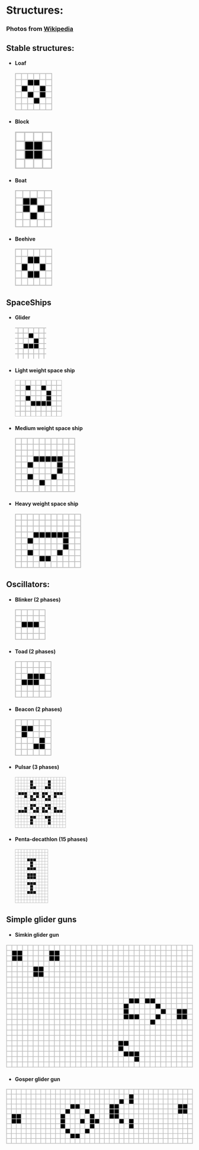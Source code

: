 # Structures:

### Photos from [Wikipedia](https://en.wikipedia.org/wiki/Conway%27s_Game_of_Life#Examples_of_patterns)

## Stable structures:

- #### Loaf
  <img src="https://github.com/Ollie-Edwards/Conways-game-of-life/blob/main/Structures%20Folder/Stable/98px-Game_of_life_loaf.svg.png" width="100" height="100">

- #### Block
  <img src="https://github.com/Ollie-Edwards/Conways-game-of-life/blob/main/Structures%20Folder/Stable/Game_of_life_block_with_border.svg.png" width="100" height="100">

- #### Boat
  <img src="https://github.com/Ollie-Edwards/Conways-game-of-life/blob/main/Structures%20Folder/Stable/82px-Game_of_life_boat.svg.png" width="100" height="100">

- #### Beehive
  <img src="https://github.com/Ollie-Edwards/Conways-game-of-life/blob/main/Structures%20Folder/Stable/98px-Game_of_life_beehive.svg.png" width="100" height="100">

## SpaceShips

- #### Glider
  ![Light weight space ship](https://github.com/Ollie-Edwards/Conways-game-of-life/blob/main/Structures%20Folder/Spaceships/Game_of_life_animated_glider.gif)
  
- #### Light weight space ship
  ![Light weight space ship](https://github.com/Ollie-Edwards/Conways-game-of-life/blob/main/Structures%20Folder/Spaceships/Game_of_life_animated_LWSS.gif)
  
- #### Medium weight space ship
  ![Heavy weight space ship](https://github.com/Ollie-Edwards/Conways-game-of-life/blob/main/Structures%20Folder/Spaceships/Animated_Mwss.gif)

- #### Heavy weight space ship
  ![Heavy weight space ship](https://github.com/Ollie-Edwards/Conways-game-of-life/blob/main/Structures%20Folder/Spaceships/Animated_Hwss.gif)
  
## Oscillators:

- #### Blinker (2 phases)
  ![Blinker](https://github.com/Ollie-Edwards/Conways-game-of-life/blob/main/Structures%20Folder/Oscillators/Game_of_life_blinker.gif)

- #### Toad (2 phases)
  ![Toad](https://github.com/Ollie-Edwards/Conways-game-of-life/blob/main/Structures%20Folder/Oscillators/Game_of_life_toad.gif)

- #### Beacon (2 phases)
  ![Beacon](https://github.com/Ollie-Edwards/Conways-game-of-life/blob/main/Structures%20Folder/Oscillators/Game_of_life_beacon.gif)

- #### Pulsar (3 phases)
  ![Toad](https://github.com/Ollie-Edwards/Conways-game-of-life/blob/main/Structures%20Folder/Oscillators/Game_of_life_pulsar.gif)

- #### Penta-decathlon (15 phases)
  ![Beacon](https://github.com/Ollie-Edwards/Conways-game-of-life/blob/main/Structures%20Folder/Oscillators/I-Column.gif)

## Simple glider guns

 - #### Simkin glider gun
  ![Beacon](https://github.com/Ollie-Edwards/Conways-game-of-life/blob/main/Structures%20Folder/Glider%20guns/749px-Game_of_life_Simkin_glider_gun.svg.png)
  
 - #### Gosper glider gun
  ![Beacon](https://github.com/Ollie-Edwards/Conways-game-of-life/blob/main/Structures%20Folder/Glider%20guns/610px-Game_of_life_glider_gun.svg.png)
